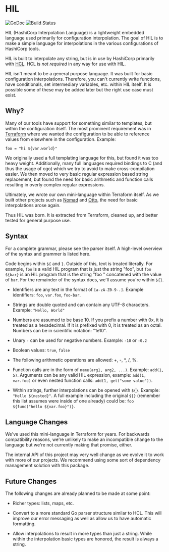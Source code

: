 # HIL

[![GoDoc](https://godoc.org/github.com/hashicorp/hil?status.png)](https://godoc.org/github.com/hashicorp/hil) [![Build Status](https://travis-ci.org/hashicorp/hil.svg?branch=master)](https://travis-ci.org/hashicorp/hil)

HIL (HashiCorp Interpolation Language) is a lightweight embedded language used
primarily for configuration interpolation. The goal of HIL is to make a simple
language for interpolations in the various configurations of HashiCorp tools.

HIL is built to interpolate any string, but is in use by HashiCorp primarily
with [HCL](https://github.com/hashicorp/hcl). HCL is _not required_ in any
way for use with HIL.

HIL isn't meant to be a general purpose language. It was built for basic
configuration interpolations. Therefore, you can't currently write functions,
have conditionals, set intermediary variables, etc. within HIL itself. It is
possible some of these may be added later but the right use case must exist.

## Why?

Many of our tools have support for something similar to templates, but
within the configuration itself. The most prominent requirement was in
[Terraform](https://github.com/hashicorp/terraform) where we wanted the
configuration to be able to reference values from elsewhere in the
configuration. Example:

    foo = "hi ${var.world}"

We originally used a full templating language for this, but found it
was too heavy weight. Additionally, many full languages required bindings
to C (and thus the usage of cgo) which we try to avoid to make cross-compilation
easier. We then moved to very basic regular expression based
string replacement, but found the need for basic arithmetic and function
calls resulting in overly complex regular expressions.

Ultimately, we wrote our own mini-language within Terraform itself. As
we built other projects such as [Nomad](https://nomadproject.io) and
[Otto](https://ottoproject.io), the need for basic interpolations arose
again.

Thus HIL was born. It is extracted from Terraform, cleaned up, and
better tested for general purpose use.

## Syntax

For a complete grammar, please see the parser itself. A high-level overview
of the syntax and grammer is listed here.

Code begins within `${` and `}`. Outside of this, text is treated
literally. For example, `foo` is a valid HIL program that is just the
string "foo", but `foo ${bar}` is an HIL program that is the string "foo "
concatened with the value of `bar`. For the remainder of the syntax
docs, we'll assume you're within `${}`.

  * Identifiers are any text in the format of `[a-zA-Z0-9-.]`. Example
    identifiers: `foo`, `var.foo`, `foo-bar`.

  * Strings are double quoted and can contain any UTF-8 characters.
    Example: `"Hello, World"`

  * Numbers are assumed to be base 10. If you prefix a number with 0x,
    it is treated as a hexadecimal. If it is prefixed with 0, it is
    treated as an octal. Numbers can be in scientific notation: "1e10".

  * Unary `-` can be used for negative numbers. Example: `-10` or `-0.2`

  * Boolean values: `true`, `false`

  * The following arithmetic operations are allowed: +, -, *, /, %.

  * Function calls are in the form of `name(arg1, arg2, ...)`. Example:
    `add(1, 5)`. Arguments can be any valid HIL expression, example:
    `add(1, var.foo)` or even nested function calls:
    `add(1, get("some value"))`.

  * Within strings, further interpolations can be opened with `${}`.
    Example: `"Hello ${nested}"`. A full example including the
    original `${}` (remember this list assumes were inside of one
    already) could be: `foo ${func("hello ${var.foo}")}`.

## Language Changes

We've used this mini-language in Terraform for years. For backwards compatibility
reasons, we're unlikely to make an incompatible change to the language but
we're not currently making that promise, either.

The internal API of this project may very well change as we evolve it
to work with more of our projects. We recommend using some sort of dependency
management solution with this package.

## Future Changes

The following changes are already planned to be made at some point:

  * Richer types: lists, maps, etc.

  * Convert to a more standard Go parser structure similar to HCL. This
    will improve our error messaging as well as allow us to have automatic
    formatting.

  * Allow interpolations to result in more types than just a string. While
    within the interpolation basic types are honored, the result is always
    a string.
